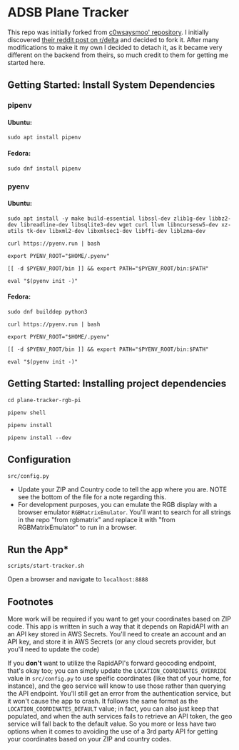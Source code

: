# ADSB Plane Tracker

This repo was initially forked from [c0wsaysmoo' repository](https://github.com/c0wsaysmoo/plane-tracker-rgb-pi). I initially discovered [their reddit post on r/delta](https://www.reddit.com/r/delta/comments/1g4wsi6/weird_delta_flight_over_my_house_this_morning/) and decided to fork it. After many modifications to make it my own I decided to detach it, as it became very different on the backend from theirs, so much credit to them for getting me started here.

## Getting Started: Install System Dependencies
### pipenv
#### Ubuntu:
`sudo apt install pipenv`

#### Fedora:
`sudo dnf install pipenv`

### pyenv
#### Ubuntu:
`sudo apt install -y make build-essential libssl-dev zlib1g-dev libbz2-dev libreadline-dev libsqlite3-dev wget curl llvm libncursesw5-dev xz-utils tk-dev libxml2-dev libxmlsec1-dev libffi-dev liblzma-dev`

`curl https://pyenv.run | bash`

`export PYENV_ROOT="$HOME/.pyenv"`

`[[ -d $PYENV_ROOT/bin ]] && export PATH="$PYENV_ROOT/bin:$PATH"`

`eval "$(pyenv init -)"`

#### Fedora:
`sudo dnf builddep python3`

`curl https://pyenv.run | bash`

`export PYENV_ROOT="$HOME/.pyenv"`

`[[ -d $PYENV_ROOT/bin ]] && export PATH="$PYENV_ROOT/bin:$PATH"`

`eval "$(pyenv init -)"`

## Getting Started: Installing project dependencies
`cd plane-tracker-rgb-pi`

`pipenv shell`

`pipenv install`

`pipenv install --dev`

## Configuration
`src/config.py`
* Update your ZIP and Country code to tell the app where you are. NOTE see the bottom of the file for a note regarding this.
* For development purposes, you can emulate the RGB display with a browser emulator `RGBMatrixEmulator`. You'll want to search for all strings in the repo "from rgbmatrix" and replace it with "from RGBMatrixEmulator" to run in a browser.

## Run the App*
`scripts/start-tracker.sh`

Open a browser and navigate to `localhost:8888`

## Footnotes

More work will be required if you want to get your coordinates based on ZIP code. This app is written in such a way that it depends on RapidAPI with an an API key stored in AWS Secrets. You'll need to create an account and an API key, and store it in AWS Secrets (or any cloud secrets provider, but you'll need to update the code)

If you **don't** want to utilize the RapidAPI's forward geocoding endpoint, that's okay too; you can simply update the `LOCATION_COORDINATES_OVERRIDE` value in `src/config.py` to use speific coordinates (like that of your home, for instance), and the geo service will know to use those rather than querying the API endpoint. You'll still get an error from the authentication service, but it won't cause the app to crash. It follows the same format as the `LOCATION_COORDINATES_DEFAULT` value; in fact, you can also just keep that populated, and when the auth services fails to retrieve an API token, the geo service will fall back to the default value. So you more or less have two options when it comes to avoiding the use of a 3rd party API for getting your coordinates based on your ZIP and country codes.
